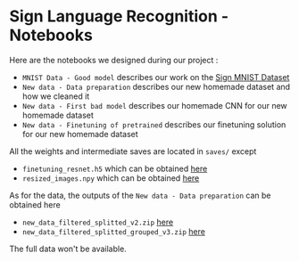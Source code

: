 # Sign Language Recognition - Notebooks



Here are the notebooks we designed during our project :

* `MNIST Data - Good model` describes our work on the [Sign MNIST Dataset](https://www.kaggle.com/datasets/datamunge/sign-language-mnist)
* `New data - Data preparation` describes our new homemade dataset and how we cleaned it
* `New data - First bad model` describes our homemade CNN for our new homemade dataset
* `New data - Finetuning of pretrained` describes our finetuning solution for our new homemade dataset

All the weights and intermediate saves are located in `saves/` except

* `finetuning_resnet.h5` which can be obtained [here](https://drive.google.com/file/d/1T3ETrBQ_yzMTROLXcgwSkRl44yli5Mwh/view?usp=sharing)
* `resized_images.npy` which can be obtained [here](https://drive.google.com/file/d/13I9oPf5lm58ql8kpWxmxi3YkMEJGjiP8/view?usp=sharing)

As for the data, the outputs of the `New data - Data preparation` can be obtained here 

* `new_data_filtered_splitted_v2.zip` [here](https://drive.google.com/file/d/1-8Dfy0s8I-vXZAGhXinCjRrw8rdsjixE/view?usp=sharing)
* `new_data_filtered_splitted_grouped_v3.zip` [here](https://drive.google.com/file/d/1JnRP7thN9_zwA3vbY3UDLn1KExHKaIJa/view?usp=sharing)

The full data won't be available.